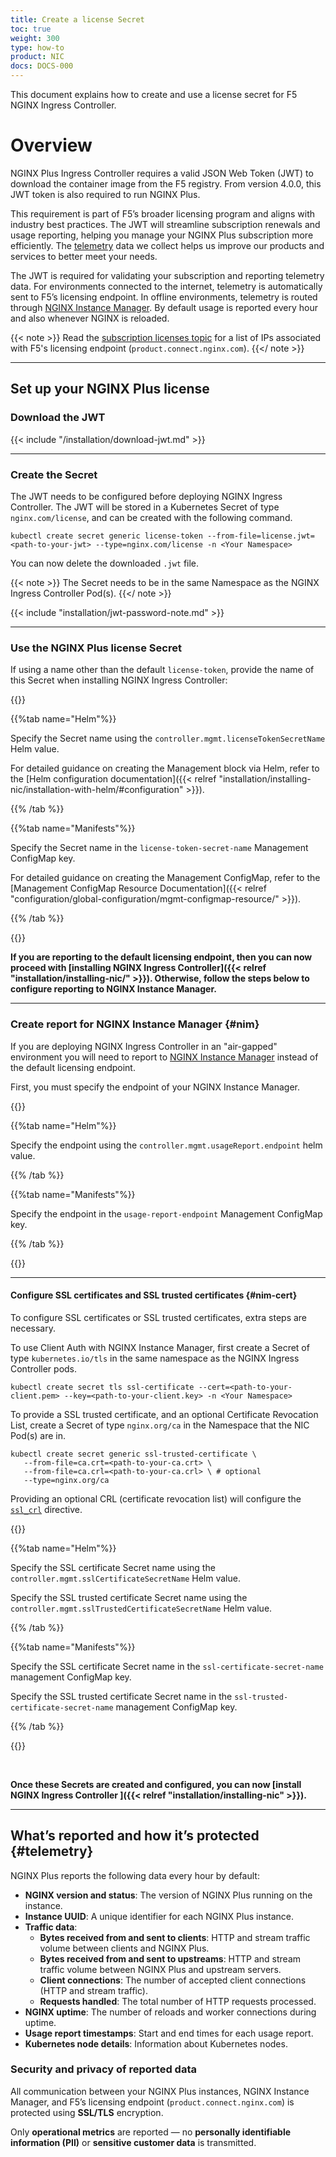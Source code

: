 ```yaml
---
title: Create a license Secret 
toc: true
weight: 300
type: how-to
product: NIC
docs: DOCS-000
---
```


This document explains how to create and use a license secret for F5 NGINX Ingress Controller. 

# Overview

NGINX Plus Ingress Controller requires a valid JSON Web Token (JWT) to download the container image from the F5 registry. From version 4.0.0, this JWT token is also required to run NGINX Plus.

This requirement is part of F5’s broader licensing program and aligns with industry best practices. The JWT will streamline subscription renewals and usage reporting, helping you manage your NGINX Plus subscription more efficiently. The [telemetry](#telemetry) data we collect helps us improve our products and services to better meet your needs.

The JWT is required for validating your subscription and reporting telemetry data. For environments connected to the internet, telemetry is automatically sent to F5’s licensing endpoint.  In offline environments, telemetry is routed through [NGINX Instance Manager](https://docs.nginx.com/nginx-instance-manager/). By default usage is reported every hour and also whenever NGINX is reloaded.

{{< note >}} Read the [subscription licenses topic](https://docs.nginx.com/solutions/about-subscription-licenses/#for-internet-connected-environments) for a list of IPs associated with F5's licensing endpoint (`product.connect.nginx.com`). {{</ note >}}

---

## Set up your NGINX Plus license 

### Download the JWT

{{< include "/installation/download-jwt.md" >}}

---

### Create the Secret 

The JWT needs to be configured before deploying NGINX Ingress Controller. The JWT will be stored in a Kubernetes Secret of type `nginx.com/license`, and can be created with the following command.

```shell
kubectl create secret generic license-token --from-file=license.jwt=<path-to-your-jwt> --type=nginx.com/license -n <Your Namespace> 
```
You can now delete the downloaded `.jwt` file.

{{< note >}}
The Secret needs to be in the same Namespace as the NGINX Ingress Controller Pod(s).
{{</ note >}}

{{< include "installation/jwt-password-note.md" >}}

---

### Use the NGINX Plus license Secret

If using a name other than the default `license-token`, provide the name of this Secret when installing NGINX Ingress Controller:

{{<tabs name="plus-secret-install">}}

{{%tab name="Helm"%}}

Specify the Secret name using the `controller.mgmt.licenseTokenSecretName` Helm value.

For detailed guidance on creating the Management block via Helm, refer to the [Helm configuration documentation]({{< relref "installation/installing-nic/installation-with-helm/#configuration" >}}).

{{% /tab %}}

{{%tab name="Manifests"%}}

Specify the Secret name in the `license-token-secret-name` Management ConfigMap key.

For detailed guidance on creating the Management ConfigMap, refer to the [Management ConfigMap Resource Documentation]({{< relref "configuration/global-configuration/mgmt-configmap-resource/" >}}).

{{% /tab %}}

{{</tabs>}}

**If you are reporting to the default licensing endpoint, then you can now proceed with [installing NGINX Ingress Controller]({{< relref "installation/installing-nic/" >}}). Otherwise, follow the steps below to configure reporting to NGINX Instance Manager.**

---

### Create report for NGINX Instance Manager {#nim}

If you are deploying NGINX Ingress Controller in an "air-gapped" environment you will need to report to [NGINX Instance Manager](https://docs.nginx.com/nginx-instance-manager/) instead of the default licensing endpoint.

First, you must specify the endpoint of your NGINX Instance Manager.

{{<tabs name="nim-endpoint">}}

{{%tab name="Helm"%}}

Specify the endpoint using the `controller.mgmt.usageReport.endpoint` helm value.

{{% /tab %}}

{{%tab name="Manifests"%}}

Specify the endpoint in the `usage-report-endpoint` Management ConfigMap key.

{{% /tab %}}

{{</tabs>}}

---

#### Configure SSL certificates and SSL trusted certificates {#nim-cert}

To configure SSL certificates or SSL trusted certificates, extra steps are necessary.

To use Client Auth with NGINX Instance Manager, first create a Secret of type `kubernetes.io/tls` in the same namespace as the NGINX Ingress Controller pods. 

```shell
kubectl create secret tls ssl-certificate --cert=<path-to-your-client.pem> --key=<path-to-your-client.key> -n <Your Namespace>
```

To provide a SSL trusted certificate, and an optional Certificate Revocation List, create a Secret of type `nginx.org/ca` in the Namespace that the NIC Pod(s) are in.

```shell
kubectl create secret generic ssl-trusted-certificate \
   --from-file=ca.crt=<path-to-your-ca.crt> \
   --from-file=ca.crl=<path-to-your-ca.crl> \ # optional
   --type=nginx.org/ca
```

Providing an optional CRL (certificate revocation list) will configure the [`ssl_crl`](https://nginx.org/en/docs/ngx_mgmt_module.html#ssl_crl) directive.

{{<tabs name="nim-secret-install">}}

{{%tab name="Helm"%}}

Specify the SSL certificate Secret name using the `controller.mgmt.sslCertificateSecretName` Helm value. 

Specify the SSL trusted certificate Secret name using the `controller.mgmt.sslTrustedCertificateSecretName` Helm value.

{{% /tab %}}

{{%tab name="Manifests"%}}

Specify the SSL certificate Secret name in the `ssl-certificate-secret-name` management ConfigMap key.

Specify the SSL trusted certificate Secret name in the `ssl-trusted-certificate-secret-name` management ConfigMap key.

{{% /tab %}}

{{</tabs>}}

<br>

**Once these Secrets are created and configured, you can now [install NGINX Ingress Controller ]({{< relref "installation/installing-nic" >}}).**

---

## What’s reported and how it’s protected {#telemetry}

NGINX Plus reports the following data every hour by default:

- **NGINX version and status**: The version of NGINX Plus running on the instance.
- **Instance UUID**: A unique identifier for each NGINX Plus instance.
- **Traffic data**:
  - **Bytes received from and sent to clients**: HTTP and stream traffic volume between clients and NGINX Plus.
  - **Bytes received from and sent to upstreams**: HTTP and stream traffic volume between NGINX Plus and upstream servers.
  - **Client connections**: The number of accepted client connections (HTTP and stream traffic).
  - **Requests handled**: The total number of HTTP requests processed.
- **NGINX uptime**: The number of reloads and worker connections during uptime.
- **Usage report timestamps**: Start and end times for each usage report.
- **Kubernetes node details**: Information about Kubernetes nodes.

### Security and privacy of reported data

All communication between your NGINX Plus instances, NGINX Instance Manager, and F5’s licensing endpoint (`product.connect.nginx.com`) is protected using **SSL/TLS** encryption.

Only **operational metrics** are reported — no **personally identifiable information (PII)** or **sensitive customer data** is transmitted.
